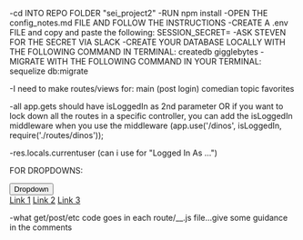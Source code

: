 -cd INTO REPO FOLDER "sei_project2"
-RUN npm install 
-OPEN THE config_notes.md FILE AND FOLLOW THE INSTRUCTIONS
-CREATE A .env FILE and copy and paste the following: SESSION_SECRET=
-ASK STEVEN FOR THE SECRET VIA SLACK
-CREATE YOUR DATABASE LOCALLY WITH THE FOLLOWING COMMAND IN TERMINAL: createdb gigglebytes
-MIGRATE WITH THE FOLLOWING COMMAND IN YOUR TERMINAL: sequelize db:migrate 


-I need to make routes/views for:
main (post login)
comedian
topic
favorites

-all app.gets should have isLoggedIn as 2nd parameter OR if you want to lock down all the routes in a specific controller, you can add the isLoggedIn middleware when you use the middleware (app.use('/dinos', isLoggedIn, require('./routes/dinos'));

-res.locals.currentuser (can i use for "Logged In As ...")

FOR DROPDOWNS:
<div class="dropdown">
  <button class="dropbtn">Dropdown</button>
  <div class="dropdown-content">
    <a href="#">Link 1</a>
    <a href="#">Link 2</a>
    <a href="#">Link 3</a>
  </div>
</div>

-what get/post/etc code goes in each route/__.js file...give some guidance in the comments


